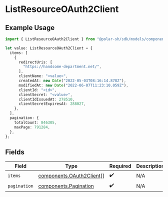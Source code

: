 # ListResourceOAuth2Client

## Example Usage

```typescript
import { ListResourceOAuth2Client } from "@polar-sh/sdk/models/components";

let value: ListResourceOAuth2Client = {
  items: [
    {
      redirectUris: [
        "https://handsome-department.net/",
      ],
      clientName: "<value>",
      createdAt: new Date("2022-05-03T08:16:14.878Z"),
      modifiedAt: new Date("2022-06-07T11:23:10.059Z"),
      clientId: "<id>",
      clientSecret: "<value>",
      clientIdIssuedAt: 278510,
      clientSecretExpiresAt: 288027,
    },
  ],
  pagination: {
    totalCount: 846305,
    maxPage: 791284,
  },
};
```

## Fields

| Field                                                                | Type                                                                 | Required                                                             | Description                                                          |
| -------------------------------------------------------------------- | -------------------------------------------------------------------- | -------------------------------------------------------------------- | -------------------------------------------------------------------- |
| `items`                                                              | [components.OAuth2Client](../../models/components/oauth2client.md)[] | :heavy_check_mark:                                                   | N/A                                                                  |
| `pagination`                                                         | [components.Pagination](../../models/components/pagination.md)       | :heavy_check_mark:                                                   | N/A                                                                  |